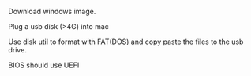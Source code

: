 Download windows image.

Plug a usb disk (>4G) into mac

Use disk util to format with FAT(DOS) and copy paste the files to the usb drive.

BIOS should use UEFI
